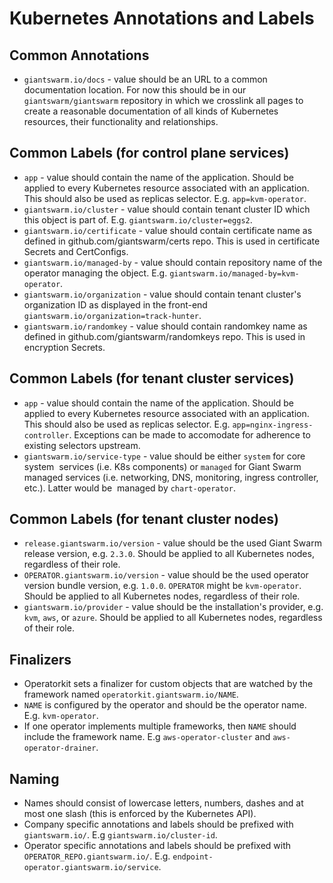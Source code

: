 # Kubernetes Annotations and Labels

## Common Annotations

- `giantswarm.io/docs` - value should be an URL to a common documentation
  location. For now this should be in our `giantswarm/giantswarm` repository in
  which we crosslink all pages to create a reasonable documentation of all kinds
  of Kubernetes resources, their functionality and relationships.

## Common Labels (for control plane services)

- `app` - value should contain the name of the application. Should be applied
  to every Kubernetes resource associated with an application. This should
  also be used as replicas selector. E.g. `app=kvm-operator`.
- `giantswarm.io/cluster` - value should contain tenant cluster ID which this
  object is part of. E.g. `giantswarm.io/cluster=eggs2`.
- `giantswarm.io/certificate` - value should contain certificate name as
  defined in github.com/giantswarm/certs repo. This is used in certificate
  Secrets and CertConfigs.
- `giantswarm.io/managed-by` - value should contain repository name of the
  operator managing the object. E.g. `giantswarm.io/managed-by=kvm-operator`.
- `giantswarm.io/organization` - value should contain tenant cluster's
  organization ID as displayed in the front-end
  `giantswarm.io/organization=track-hunter`.
- `giantswarm.io/randomkey` - value should contain randomkey name as defined in
  github.com/giantswarm/randomkeys repo. This is used in encryption Secrets.

## Common Labels (for tenant cluster services)

- `app` - value should contain the name of the application. Should be applied
  to every Kubernetes resource associated with an application. This should
  also be used as replicas selector. E.g. `app=nginx-ingress-controller`.
  Exceptions can be made to accomodate for adherence to existing selectors
  upstream.
- `giantswarm.io/service-type` - value should be either `system` for core system
  services (i.e. K8s components) or `managed` for Giant Swarm managed services
  (i.e. networking, DNS, monitoring, ingress controller, etc.). Latter would be
  managed by `chart-operator`.

## Common Labels (for tenant cluster nodes)

- `release.giantswarm.io/version` - value should be the used Giant Swarm release
  version, e.g. `2.3.0`. Should be applied to all Kubernetes nodes, regardless
  of their role.
- `OPERATOR.giantswarm.io/version` - value should be the used operator
  version bundle version, e.g. `1.0.0`. `OPERATOR` might be `kvm-operator`.
  Should be applied to all Kubernetes nodes, regardless of their role.
- `giantswarm.io/provider` - value should be the installation's provider, e.g.
  `kvm`, `aws`, or `azure`. Should be applied to all Kubernetes nodes,
  regardless of their role.

## Finalizers

- Operatorkit sets a finalizer for custom objects that are watched by the
  framework named `operatorkit.giantswarm.io/NAME`.
- `NAME` is configured by the operator and should be the operator name. E.g.
  `kvm-operator`.
- If one operator implements multiple frameworks, then `NAME` should include
  the framework name. E.g `aws-operator-cluster` and
  `aws-operator-drainer`.

## Naming

- Names should consist of lowercase letters, numbers, dashes and at most one
  slash (this is enforced by the Kubernetes API).
- Company specific annotations and labels should be prefixed with
  `giantswarm.io/`. E.g `giantswarm.io/cluster-id`.
- Operator specific annotations and labels should be prefixed with
  `OPERATOR_REPO.giantswarm.io/`. E.g.
  `endpoint-operator.giantswarm.io/service`.
